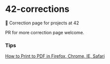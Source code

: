 # 42-corrections
📄 Correction page for projects at 42

PR for more correction page welcome.

### Tips
[How to Print to PDF in Firefox, Chrome, IE, Safari](https://pdf.wondershare.com/pdf-knowledge/print-to-pdf-firefox-chrome-ie-safari.html)
